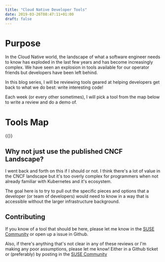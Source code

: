 ```yaml
---
title: "Cloud Native Developer Tools"
date: 2019-03-26T08:47:11+01:00
draft: false
---
```




# Purpose

In the Cloud Native world, the landscape of what a software engineer needs to know has exploded in the last few years and has become increasingly complex. We have seen an explosion in tools available for our operator friends but developers have been left behind.

In this blog series, I will be reviewing tools geared at helping developers get back to what we do best: write interesting code!

Each week (or every other sometimes), I will pick a tool from the map below to write a review and do a demo of.


# Tools Map

{{<tools-map >}}

## Why not just use the published CNCF Landscape?

I went back and forth on this if I should or not. I think there's a lot of value in the CNCF landscape but it's too overly complex for programmers when not already familiar with Kubernetes and it's ecosystem. 

The goal here is to try to pull out the specific pieces and options that a developer (or team of developers) would need to know in a way that is accessible without the larger infrastructure background.

## Contributing

If you know of a tool that should be here, please let me know in the [SUSE Community](https://community.suse.com) or open up a issue in Github.

Also, if there's anything that's not clear in any of these reviews or I'm making any poor assumptions, please let me know! Either in a Github ticket or (preferably) by posting in the [SUSE Community](https://community.suse.com)
